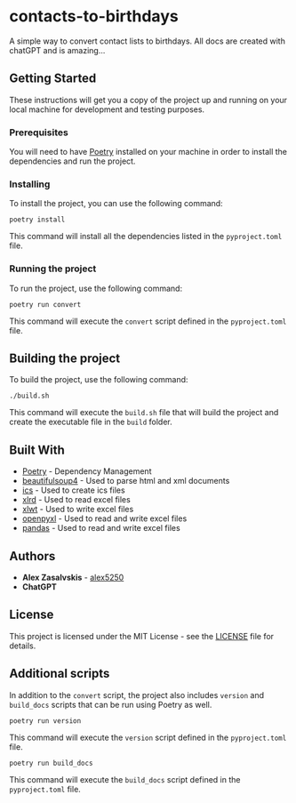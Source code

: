 # contacts-to-birthdays

A simple way to convert contact lists to birthdays. All docs are created with chatGPT and is amazing...

## Getting Started

These instructions will get you a copy of the project up and running on your local machine for development and testing purposes.

### Prerequisites

You will need to have [Poetry](https://python-poetry.org/) installed on your machine in order to install the dependencies and run the project.

### Installing

To install the project, you can use the following command:

```
poetry install
```
This command will install all the dependencies listed in the `pyproject.toml` file.

### Running the project

To run the project, use the following command:

```
poetry run convert
```
This command will execute the `convert` script defined in the `pyproject.toml` file.

## Building the project

To build the project, use the following command:
```
./build.sh
```

This command will execute the `build.sh` file that will build the project and create the executable file in the `build` folder.

## Built With

* [Poetry](https://python-poetry.org/) - Dependency Management
* [beautifulsoup4](https://pypi.org/project/beautifulsoup4/) - Used to parse html and xml documents
* [ics](https://pypi.org/project/ics/) - Used to create ics files
* [xlrd](https://pypi.org/project/xlrd/) - Used to read excel files
* [xlwt](https://pypi.org/project/xlwt/) - Used to write excel files
* [openpyxl](https://pypi.org/project/openpyxl/) - Used to read and write excel files
* [pandas](https://pypi.org/project/pandas/) - Used to read and write excel files

## Authors

* **Alex Zasalvskis** - [alex5250](https://github.com/alex5250)
* **ChatGPT**

## License

This project is licensed under the MIT License - see the [LICENSE](https://chat.openai.com/LICENSE) file for details.

## Additional scripts

In addition to the `convert` script, the project also includes `version` and `build_docs` scripts that can be run using Poetry as well.

```
poetry run version
```

This command will execute the `version` script defined in the `pyproject.toml` file.

```
poetry run build_docs
```

This command will execute the `build_docs` script defined in the `pyproject.toml` file.

